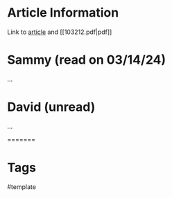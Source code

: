 # Article Information

Link to [article](https://www.foreignaffairs.com/) and [[103212.pdf|pdf]]
# Sammy (read on 03/14/24)

...

# David (unread)

...

=======
# Tags

#template